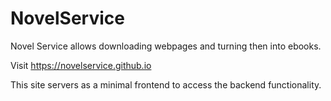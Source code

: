 # NovelService
Novel Service allows downloading webpages and turning then into ebooks.

Visit https://novelservice.github.io

This site servers as a minimal frontend to access the backend functionality.
